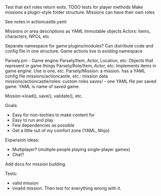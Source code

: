 Test that exit roles return exits.
TODO tests for player methods
Make missions a plugin-style folder structure.
Missions can have their own roles

See notes in actioncastle.yaml

Missions or area descriptions as YAML
Immutable objects
Actors: items, characters, NPCs, etc.

Separate namespace for game plugins/modules? Can distribute code and config file in one structure.
Game actions live in existing namespace

Parsely.pm - Game engine
Parsely/Item, Actor, Location, etc: Objects that represent in game things
Parsely/Role/Item, Actor, etc: Implements items in game engine. Use is one, etc.
Parsely/Mission: a mission. has a YAML config file
missions/actioncastle, etc.: mission data
missions/actioncastle/roles: custom roles
saves/ - one YAML file per saved game. YAML is name of saved game.

Mission->load(), save(), validate(), etc.

Goals:
- Easy for non-techies to make content for
- Easy to run and play
- Few dependencies as possible
- Get a little out of my comfort zone (YAML, Mojo)

Expansion ideas:
- Multiplayer? (multiple people playing single-player games)
- Chat?

Add docs for mission building.

Tests:
- valid mission
- invalid mission. Then test for everything wrong with it.
